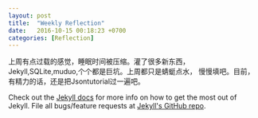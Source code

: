```yaml
---
layout: post
title:  "Weekly Reflection"
date:   2016-10-15 00:18:23 +0700
categories: [Reflection]
---
```

上周有点过载的感觉，睡眠时间被压缩。灌了很多新东西，Jekyll,SQLite,muduo,个个都是巨坑。上周都只是蜻蜓点水， 慢慢填吧。目前，有精力的话，还是把Jsontutorial过一遍吧。





Check out the [Jekyll docs][jekyll] for more info on how to get the most out of Jekyll. File all bugs/feature requests at [Jekyll's GitHub repo][jekyll-gh].

[jekyll-gh]: https://github.com/mojombo/jekyll
[jekyll]:    http://jekyllrb.com

